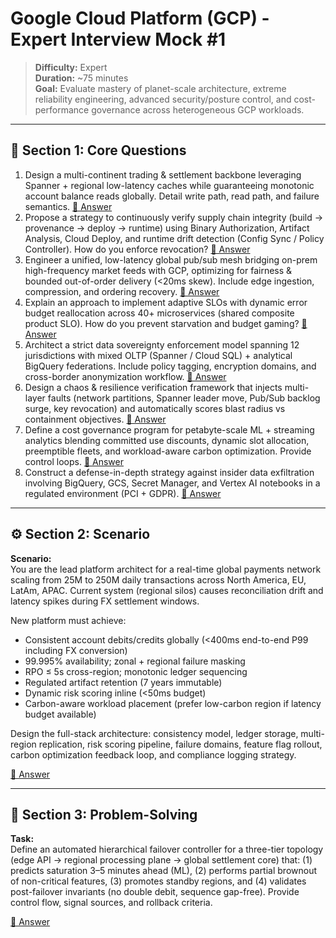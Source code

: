 # Google Cloud Platform (GCP) - Expert Interview Mock #1

> **Difficulty:** Expert  
> **Duration:** ~75 minutes  
> **Goal:** Evaluate mastery of planet-scale architecture, extreme reliability engineering, advanced security/posture control, and cost-performance governance across heterogeneous GCP workloads.

---

## 🧠 Section 1: Core Questions

1. Design a multi-continent trading & settlement backbone leveraging Spanner + regional low-latency caches while guaranteeing monotonic account balance reads globally. Detail write path, read path, and failure semantics. [📖 Answer](mock_1_answers.md#1-design-a-multi-continent-trading--settlement-backbone-leveraging-spanner--regional-low-latency-caches-while-guaranteeing-monotonic-account-balance-reads-globally-detail-write-path-read-path-and-failure-semantics)
2. Propose a strategy to continuously verify supply chain integrity (build → provenance → deploy → runtime) using Binary Authorization, Artifact Analysis, Cloud Deploy, and runtime drift detection (Config Sync / Policy Controller). How do you enforce revocation? [📖 Answer](mock_1_answers.md#2-propose-a-strategy-to-continuously-verify-supply-chain-integrity-build--provenance--deploy--runtime-using-binary-authorization-artifact-analysis-cloud-deploy-and-runtime-drift-detection-config-sync--policy-controller-how-do-you-enforce-revocation)
3. Engineer a unified, low-latency global pub/sub mesh bridging on-prem high-frequency market feeds with GCP, optimizing for fairness & bounded out-of-order delivery (<20ms skew). Include edge ingestion, compression, and ordering recovery. [📖 Answer](mock_1_answers.md#3-engineer-a-unified-low-latency-global-pubsub-mesh-bridging-on-prem-high-frequency-market-feeds-with-gcp-optimizing-for-fairness--bounded-out-of-order-delivery-20ms-skew-include-edge-ingestion-compression-and-ordering-recovery)
4. Explain an approach to implement adaptive SLOs with dynamic error budget reallocation across 40+ microservices (shared composite product SLO). How do you prevent starvation and budget gaming? [📖 Answer](mock_1_answers.md#4-explain-an-approach-to-implement-adaptive-slos-with-dynamic-error-budget-reallocation-across-40-microservices-shared-composite-product-slo-how-do-you-prevent-starvation-and-budget-gaming)
5. Architect a strict data sovereignty enforcement model spanning 12 jurisdictions with mixed OLTP (Spanner / Cloud SQL) + analytical BigQuery federations. Include policy tagging, encryption domains, and cross-border anonymization workflow. [📖 Answer](mock_1_answers.md#5-architect-a-strict-data-sovereignty-enforcement-model-spanning-12-jurisdictions-with-mixed-oltp-spanner--cloud-sql--analytical-bigquery-federations-include-policy-tagging-encryption-domains-and-cross-border-anonymization-workflow)
6. Design a chaos & resilience verification framework that injects multi-layer faults (network partitions, Spanner leader move, Pub/Sub backlog surge, key revocation) and automatically scores blast radius vs containment objectives. [📖 Answer](mock_1_answers.md#6-design-a-chaos--resilience-verification-framework-that-injects-multi-layer-faults-network-partitions-spanner-leader-move-pubsub-backlog-surge-key-revocation-and-automatically-scores-blast-radius-vs-containment-objectives)
7. Define a cost governance program for petabyte-scale ML + streaming analytics blending committed use discounts, dynamic slot allocation, preemptible fleets, and workload-aware carbon optimization. Provide control loops. [📖 Answer](mock_1_answers.md#7-define-a-cost-governance-program-for-petabyte-scale-ml--streaming-analytics-blending-committed-use-discounts-dynamic-slot-allocation-preemptible-fleets-and-workload-aware-carbon-optimization-provide-control-loops)
8. Construct a defense-in-depth strategy against insider data exfiltration involving BigQuery, GCS, Secret Manager, and Vertex AI notebooks in a regulated environment (PCI + GDPR). [📖 Answer](mock_1_answers.md#8-construct-a-defense-in-depth-strategy-against-insider-data-exfiltration-involving-bigquery-gcs-secret-manager-and-vertex-ai-notebooks-in-a-regulated-environment-pci--gdpr)

---

## ⚙️ Section 2: Scenario

**Scenario:**  
You are the lead platform architect for a real-time global payments network scaling from 25M to 250M daily transactions across North America, EU, LatAm, APAC. Current system (regional silos) causes reconciliation drift and latency spikes during FX settlement windows.

New platform must achieve:
- Consistent account debits/credits globally (<400ms end-to-end P99 including FX conversion)  
- 99.995% availability; zonal + regional failure masking  
- RPO ≤ 5s cross-region; monotonic ledger sequencing  
- Regulated artifact retention (7 years immutable)  
- Dynamic risk scoring inline (<50ms budget)  
- Carbon-aware workload placement (prefer low-carbon region if latency budget available)  

Design the full-stack architecture: consistency model, ledger storage, multi-region replication, risk scoring pipeline, failure domains, feature flag rollout, carbon optimization feedback loop, and compliance logging strategy.

[📖 Answer](mock_1_answers.md#️-section-2-scenario---answer)

---

## 🧩 Section 3: Problem-Solving

**Task:**  
Define an automated hierarchical failover controller for a three-tier topology (edge API → regional processing plane → global settlement core) that: (1) predicts saturation 3–5 minutes ahead (ML), (2) performs partial brownout of non-critical features, (3) promotes standby regions, and (4) validates post-failover invariants (no double debit, sequence gap-free). Provide control flow, signal sources, and rollback criteria.

[📖 Answer](mock_1_answers.md#-section-3-problem-solving---answer)
